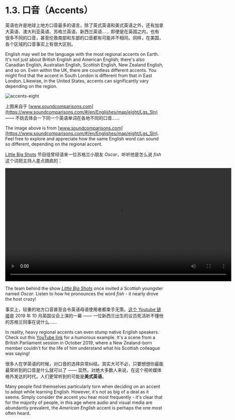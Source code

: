 # 1.3. 口音（Accents）

英语也许是地球上地方口音最多的语言，除了英式英语和美式英语之外，还有加拿大英语、澳大利亚英语、苏格兰英语、新西兰英语…… 即便是在英国之内，也有很多不同的口音，甚至伦敦南部和东部的口音都有可能并不相同。同样，在美国，各个区域的口音事实上有很大区别。

English may well be the language with the most regional accents on Earth. It's not just about British English and American English; there's also Canadian English, Australian English, Scottish English, New Zealand English, and so on. Even within the UK, there are countless different accents. You might find that the accent in South London is different from that in East London. Likewise, in the United States, accents can significantly vary depending on the region.

![accents-eight](/images/accents-eight.png)

上图来自于 [www.soundcomparisons.com](https://www.soundcomparisons.com/#/en/Englishes/map/eight/Lgs_Sln) —— 不妨去体会一下同一个英语单词在各地不同的口音……

The image above is from [www.soundcomparisons.com](https://www.soundcomparisons.com/#/en/Englishes/map/eight/Lgs_Sln). Feel free to explore and appreciate how the same English word can sound so different, depending on the regional accent.

[Little Big Shots](https://en.wikipedia.org/wiki/Little_Big_Shots) 节目组曾经请来一位苏格兰小朋友 *Oscar*，听听他是怎么说 *fish* 这个词把主持人差点搞疯的：

<video controls width="720"> <source src="/videos/LittleBigShots-Oscar.mp4" type="video/mp4"></source>Your browser does not support the video tag. </video>

The team behind the show *[Little Big Shots](https://en.wikipedia.org/wiki/Little_Big_Shots)* once invited a Scottish youngster named *Oscar*. Listen to how he pronounces the word *fish* - it nearly drove the host crazy!

事实上，较重的地方口音甚至会令英语母语使用者都束手无策。[这个 Youtube 链接](https://www.youtube.com/watch?v=1jHfY0dDZxA)是 2019 年 10 月英国议会上演的一幕 —— 一位新西兰出生的议员死活听不懂他的苏格兰同事在说什么……

In reality, heavy regional accents can even stump native English speakers. Check out this [YouTube link](https://www.youtube.com/watch?v=1jHfY0dDZxA) for a humorous example. It's a scene from a British Parliament session in October 2019, where a New Zealand-born member couldn't for the life of him understand what his Scottish colleague was saying!

很多人在学英语的时候，对口音的选择异常纠结。其实大可不必，只要想想你最能最常听到的口音是什么就可以了 —— 显然，对绝大多数人来说，在这个视听媒体格外发达的时代，人们更常听到的可能是**美式英语**。

Many people find themselves particularly torn  when deciding on an accent to adopt while learning English. However, it's not as big of a deal as it seems. Simply consider the accent you hear most frequently - it's clear that for the majority of people, in this age where audio and visual media are abundantly prevalent, the *American English* accent is perhaps the one most often heard.